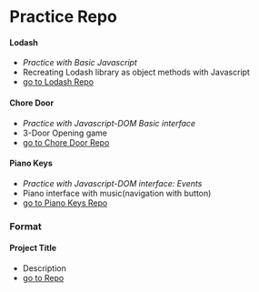 # Practice Repo



#### Lodash
- *Practice with Basic Javascript*
- Recreating Lodash library as object methods with Javascript
- [go to Lodash Repo](https://github.com/soohyeok/Practice/tree/master/Lodash)
#### Chore Door
- *Practice with Javascript-DOM Basic interface*
- 3-Door Opening game
- [go to Chore Door Repo](https://github.com/soohyeok/Practice/tree/master/Chore%20Door)
#### Piano Keys
- *Practice with Javascript-DOM interface: Events*
- Piano interface with music(navigation with button)
- [go to Piano Keys Repo](https://github.com/soohyeok/Practice/tree/master/Piano%20Keys)



### Format
#### Project Title
- Description
- [go to Repo]()
